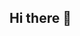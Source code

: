 ## Hi there 👋

<!--
**Collins582/Collins582** is a ✨ _special_ ✨ repository because its `README.md` (this file) appears on your GitHub profile.

My name is Collins Kipkorir and I am a computer programmer

- 🔭 Learning goals ...to improve in programming 
- 🌱 Intrests ...programming
- 👯 Technologies ... computer 
- 🤔 Languages ...all
- 💬 Current projects or coursework ... computer programming 
- 📫 How to reach me: ...0112574892 or ckigen56@gmail.com
